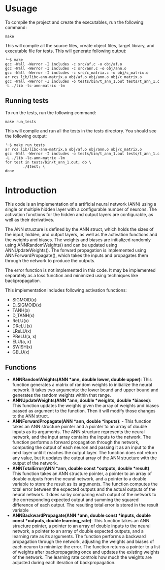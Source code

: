 # **Usuage**
To compile the project and create the executables, run the following command:
```
make
```
This will compile all the source files, create object files, target library, and executable file for tests. This will generate following output:
```
└─$ make 
gcc -Wall -Werror -I includes -c src/af.c -o obj/af.o
gcc -Wall -Werror -I includes -c src/ann.c -o obj/ann.o
gcc -Wall -Werror -I includes -c src/c_matrix.c -o obj/c_matrix.o
ar rcs lib/libc-ann-matrix.a obj/af.o obj/ann.o obj/c_matrix.o
gcc -Wall -Werror -I includes -o tests/bin/t_ann_1.out tests/t_ann_1.c -L ./lib -lc-ann-matrix -lm
```

## **Running tests**
To run the tests, run the following command:
```
make run_tests
```
This will compile and run all the tests in the tests directory. You should see the following output:
```
└─$ make run_tests
ar rcs lib/libc-ann-matrix.a obj/af.o obj/ann.o obj/c_matrix.o
gcc -Wall -Werror -I includes -o tests/bin/t_ann_1.out tests/t_ann_1.c -L ./lib -lc-ann-matrix -lm
for test in tests/bin/t_ann_1.out; do \
        ./$test; \
done
```

# **Introduction**

This code is an implementation of a artificial neural network (ANN) using a single or multiple hidden layer with a configurable number of neurons. The activation functions for the hidden and output layers are configurable, as well as their derivatives.

The ANN structure is defined by the ANN struct, which holds the sizes of the input, hidden, and output layers, as well as the activation functions and the weights and biases. The weights and biases are initialized randomly using ANNRandomWeights() and can be updated using ANNUpdateWeights(). The forward propagation is implemented using ANNForwardPropagate(), which takes the inputs and propagates them through the network to produce the outputs.

The error function is not implemented in this code. It may be implemented separately as a loss function and minimized using techniques like backpropagation.

This implementation includes following activation functions:

- SIGMOID(x)
- D_SIGMOID(x)
- TANH(x) 
- D_TANH(x)
- ReLU(x) 
- DReLU(x)
- LReLU(x)
- PReLU(a, x)
- ELU(a, x)
- SWISH(x)
- GELU(x)

## **Functions**

- **ANNRandomWeights(ANN \*ann, double lower, double upper)**: This function generates a matrix of random weights to initialize the neural network. It takes two arguments: the lower bound and upper bound and generates the random weights within that range.
- **ANNUpdateWeights(ANN \*ann, double \*weights, double \*biases)**: This function updates the weights given the array of weights and biases passed as argument to the function. Then it will modify those changes to the ANN struct. 
- **ANNForwardPropagate(ANN \*ann, double \*inputs)**: - This function takes an ANN structure pointer and a pointer to an array of double inputs as its arguments. The ANN structure represents the neural network, and the input array contains the inputs to the network. The function performs a forward propagation through the network, computing the output of each neuron and passing it as an input to the next layer until it reaches the output layer. The function does not return any value, but it updates the output array of the ANN structure with the output of the network.
- **ANNTotalError(ANN \*ann, double const \*outputs, double \*result)**: This function takes an ANN structure pointer, a pointer to an array of double outputs from the neural network, and a pointer to a double variable to store the result as its arguments. The function computes the total error between the expected outputs and the actual outputs of the neural network. It does so by comparing each output of the network to the corresponding expected output and summing the squared difference of each output. The resulting total error is stored in the result variable
- **ANNBackwardPropagate(ANN \*ann, double const \*inputs, double const \*outputs, double learning_rate)**: This function takes an ANN structure pointer, a pointer to an array of double inputs to the neural network, a pointer to an array of double expected outputs, and a learning rate as its arguments. The function performs a backward propagation through the network, adjusting the weights and biases of each neuron to minimize the error. The function returns a pointer to a list of weights after backpropagating once and updates the existing weights of the network. The learning rate controls how much the weights are adjusted during each iteration of backpropagation.
